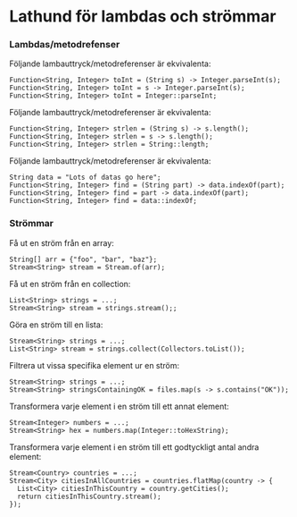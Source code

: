 Lathund för lambdas och strömmar
================================

### Lambdas/metodrefenser

Följande lambauttryck/metodreferenser är ekvivalenta:

    Function<String, Integer> toInt = (String s) -> Integer.parseInt(s);
    Function<String, Integer> toInt = s -> Integer.parseInt(s);
    Function<String, Integer> toInt = Integer::parseInt;

Följande lambauttryck/metodreferenser är ekvivalenta:

    Function<String, Integer> strlen = (String s) -> s.length();
    Function<String, Integer> strlen = s -> s.length();
    Function<String, Integer> strlen = String::length;

Följande lambauttryck/metodreferenser är ekvivalenta:

    String data = "Lots of datas go here";
    Function<String, Integer> find = (String part) -> data.indexOf(part);
    Function<String, Integer> find = part -> data.indexOf(part);
    Function<String, Integer> find = data::indexOf;

### Strömmar

Få ut en ström från en array:

    String[] arr = {"foo", "bar", "baz"};
    Stream<String> stream = Stream.of(arr);

Få ut en ström från en collection:

    List<String> strings = ...;
    Stream<String> stream = strings.stream();;

Göra en ström till en lista:

    Stream<String> strings = ...;
    List<String> stream = strings.collect(Collectors.toList());

Filtrera ut vissa specifika element ur en ström:

    Stream<String> strings = ...;
    Stream<String> stringsContainingOK = files.map(s -> s.contains("OK"));

Transformera varje element i en ström till ett annat element:

    Stream<Integer> numbers = ...;
    Stream<String> hex = numbers.map(Integer::toHexString);


Transformera varje element i en ström till ett godtyckligt antal andra
element:

    Stream<Country> countries = ...;
    Stream<City> citiesInAllCountries = countries.flatMap(country -> {
      List<City> citiesInThisCountry = country.getCities();
      return citiesInThisCountry.stream();
    });
